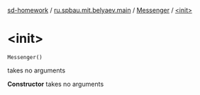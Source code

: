 [sd-homework](../../index.md) / [ru.spbau.mit.belyaev.main](../index.md) / [Messenger](index.md) / [&lt;init&gt;](.)

# &lt;init&gt;

`Messenger()`

takes no arguments

**Constructor**
takes no arguments

